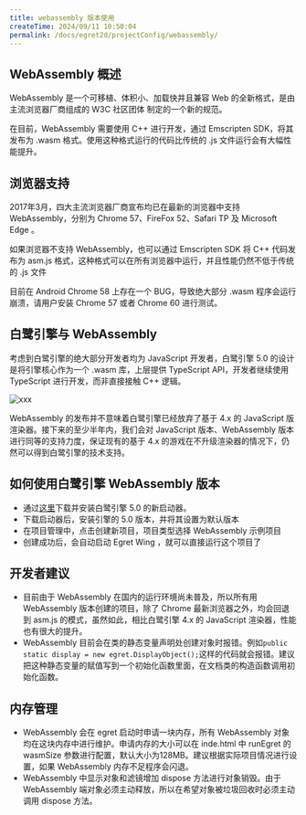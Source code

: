 ```yaml
---
title: webassembly 版本使用
createTime: 2024/09/11 10:50:04
permalink: /docs/egret2d/projectConfig/webassembly/
---
```

## WebAssembly 概述

WebAssembly 是一个可移植、体积小、加载快并且兼容 Web 的全新格式，是由主流浏览器厂商组成的 W3C 社区团体 制定的一个新的规范。

在目前，WebAssembly 需要使用 C++ 进行开发，通过 Emscripten SDK，将其发布为 .wasm 格式。使用这种格式运行的代码比传统的 .js 文件运行会有大幅性能提升。

## 浏览器支持

2017年3月，四大主流浏览器厂商宣布均已在最新的浏览器中支持 WebAssembly，分别为 Chrome 57、FireFox 52、Safari TP 及 Microsoft Edge 。

如果浏览器不支持 WebAssembly，也可以通过 Emscripten SDK 将 C++ 代码发布为 asm.js 格式，这种格式可以在所有浏览器中运行，并且性能仍然不低于传统的 .js 文件

目前在 Android Chrome 58 上存在一个 BUG，导致绝大部分 .wasm 程序会运行崩溃，请用户安装 Chrome 57 或者 Chrome 60 进行测试。

## 白鹭引擎与 WebAssembly

考虑到白鹭引擎的绝大部分开发者均为 JavaScript 开发者，白鹭引擎 5.0 的设计是将引擎核心作为一个 .wasm 库，上层提供 TypeScript API，开发者继续使用 TypeScript 进行开发，而非直接接触 C++ 逻辑。

![xxx](./image1.jpeg)

WebAssembly 的发布并不意味着白鹭引擎已经放弃了基于 4.x 的 JavaScript 版渲染器。接下来的至少半年内，我们会对 JavaScript 版本、WebAssembly 版本进行同等的支持力度，保证现有的基于 4.x 的游戏在不升级渲染器的情况下，仍然可以得到白鹭引擎的技术支持。

## 如何使用白鹭引擎 WebAssembly 版本

* 通过[这里](https://www.egret.com/products/engine.html)下载并安装白鹭引擎 5.0 的新启动器。
* 下载启动器后，安装引擎的 5.0 版本，并将其设置为默认版本
* 在项目管理中，点击创建新项目，项目类型选择 WebAssembly 示例项目
* 创建成功后，会自动启动 Egret Wing ，就可以直接运行这个项目了

## 开发者建议

* 目前由于 WebAssembly 在国内的运行环境尚未普及，所以所有用 WebAssembly 版本创建的项目，除了 Chrome 最新浏览器之外，均会回退到 asm.js 的模式，虽然如此，相比白鹭引擎 4.x 的 JavaScript 渲染器，性能也有很大的提升。
* WebAssembly 目前会在类的静态变量声明处创建对象时报错。例如`public static display = new egret.DisplayObject();`这样的代码就会报错。建议把这种静态变量的赋值写到一个初始化函数里面，在文档类的构造函数调用初始化函数。

## 内存管理
* WebAssembly 会在 egret 启动时申请一块内存，所有 WebAssembly 对象均在这块内存中进行维护。申请内存的大小可以在 inde.html 中 runEgret 的 wasmSize 参数进行配置，默认大小为128MB。建议根据实际项目情况进行设置，如果 WebAssembly 内存不足程序会闪退。
* WebAssembly 中显示对象和滤镜增加 dispose 方法进行对象销毁。由于 WebAssembly 端对象必须主动释放，所以在希望对象被垃圾回收时必须主动调用 dispose 方法。

